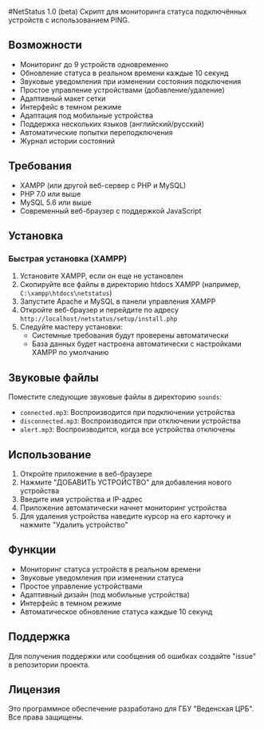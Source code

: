 #NetStatus 1.0 (beta)
Скрипт для мониторинга статуса подключённых устройств с использованием PING.

## Возможности
- Мониторинг до 9 устройств одновременно
- Обновление статуса в реальном времени каждые 10 секунд
- Звуковые уведомления при изменении состояния подключения
- Простое управление устройствами (добавление/удаление)
- Адаптивный макет сетки
- Интерфейс в темном режиме
- Адаптация под мобильные устройства
- Поддержка нескольких языков (английский/русский)
- Автоматические попытки переподключения
- Журнал истории состояний

## Требования
- XAMPP (или другой веб-сервер с PHP и MySQL)
- PHP 7.0 или выше
- MySQL 5.6 или выше
- Современный веб-браузер с поддержкой JavaScript

## Установка

### Быстрая установка (XAMPP)
1. Установите XAMPP, если он еще не установлен
2. Скопируйте все файлы в директорию htdocs XAMPP (например, `C:\xampp\htdocs\netstatus`)
3. Запустите Apache и MySQL в панели управления XAMPP
4. Откройте веб-браузер и перейдите по адресу `http://localhost/netstatus/setup/install.php`
5. Следуйте мастеру установки:
   - Системные требования будут проверены автоматически
   - База данных будет настроена автоматически с настройками XAMPP по умолчанию

## Звуковые файлы
Поместите следующие звуковые файлы в директорию `sounds`:
- `connected.mp3`: Воспроизводится при подключении устройства
- `disconnected.mp3`: Воспроизводится при отключении устройства
- `alert.mp3`: Воспроизводится, когда все устройства отключены

## Использование
1. Откройте приложение в веб-браузере
2. Нажмите "ДОБАВИТЬ УСТРОЙСТВО" для добавления нового устройства
3. Введите имя устройства и IP-адрес
4. Приложение автоматически начнет мониторинг устройства
5. Для удаления устройства наведите курсор на его карточку и нажмите "Удалить устройство"

## Функции
- Мониторинг статуса устройств в реальном времени
- Звуковые уведомления при изменении статуса
- Простое управление устройствами
- Адаптивный дизайн (под мобильные устройства)
- Интерфейс в темном режиме
- Автоматическое обновление статуса каждые 10 секунд

## Поддержка
Для получения поддержки или сообщения об ошибках создайте "issue" в репозитории проекта.

## Лицензия
Это программное обеспечение разработано для ГБУ "Веденская ЦРБ". Все права защищены.
